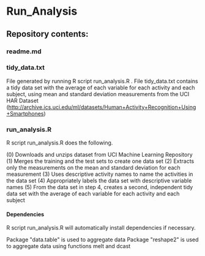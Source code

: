 # Run_Analysis
##  Repository contents:
### readme.md

### tidy_data.txt
File generated by running R script run_analysis.R .
File tidy_data.txt contains a tidy data set with the average of each variable for each activity and each subject, using mean and standard deviation measurements from the UCI HAR Dataset (http://archive.ics.uci.edu/ml/datasets/Human+Activity+Recognition+Using+Smartphones)

### run_analysis.R
R script run_analysis.R does the following.

(0) Downloads and unzips dataset from UCI Machine Learning Repository
(1) Merges the training and the test sets to create one data set 
(2) Extracts only the measurements on the mean and standard deviation for each measurement
(3) Uses descriptive activity names to name the activities in the data set
(4) Appropriately labels the data set with descriptive variable names
(5) From the data set in step 4, creates a second, independent tidy data set with the average of each variable for each activity and each subject

#### Dependencies
R script run_analysis.R will automatically install dependencies if necessary.

Package "data.table" is used to aggregate data
Package "reshape2" is used to aggregate data using functions melt and dcast



